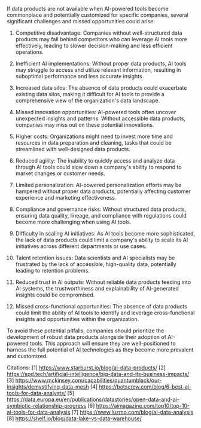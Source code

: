 If data products are not available when AI-powered tools become commonplace and potentially customized for specific companies, several significant challenges and missed opportunities could arise:

1. Competitive disadvantage: Companies without well-structured data products may fall behind competitors who can leverage AI tools more effectively, leading to slower decision-making and less efficient operations.

2. Inefficient AI implementations: Without proper data products, AI tools may struggle to access and utilize relevant information, resulting in suboptimal performance and less accurate insights.

3. Increased data silos: The absence of data products could exacerbate existing data silos, making it difficult for AI tools to provide a comprehensive view of the organization's data landscape.

4. Missed innovation opportunities: AI-powered tools often uncover unexpected insights and patterns. Without accessible data products, companies may miss out on these potential innovations.

5. Higher costs: Organizations might need to invest more time and resources in data preparation and cleaning, tasks that could be streamlined with well-designed data products.

6. Reduced agility: The inability to quickly access and analyze data through AI tools could slow down a company's ability to respond to market changes or customer needs.

7. Limited personalization: AI-powered personalization efforts may be hampered without proper data products, potentially affecting customer experience and marketing effectiveness.

8. Compliance and governance risks: Without structured data products, ensuring data quality, lineage, and compliance with regulations could become more challenging when using AI tools.

9. Difficulty in scaling AI initiatives: As AI tools become more sophisticated, the lack of data products could limit a company's ability to scale its AI initiatives across different departments or use cases.

10. Talent retention issues: Data scientists and AI specialists may be frustrated by the lack of accessible, high-quality data, potentially leading to retention problems.

11. Reduced trust in AI outputs: Without reliable data products feeding into AI systems, the trustworthiness and explainability of AI-generated insights could be compromised.

12. Missed cross-functional opportunities: The absence of data products could limit the ability of AI tools to identify and leverage cross-functional insights and opportunities within the organization.

To avoid these potential pitfalls, companies should prioritize the development of robust data products alongside their adoption of AI-powered tools. This approach will ensure they are well-positioned to harness the full potential of AI technologies as they become more prevalent and customized.

Citations:
[1] https://www.starburst.io/blog/ai-data-products/
[2] https://spd.tech/artificial-intelligence/big-data-and-its-business-impacts/
[3] https://www.mckinsey.com/capabilities/quantumblack/our-insights/demystifying-data-mesh
[4] https://botscrew.com/blog/6-best-ai-tools-for-data-analysts/
[5] https://data.europa.eu/en/publications/datastories/open-data-and-ai-symbiotic-relationship-progress
[6] https://aimagazine.com/top10/top-10-ai-tools-for-data-analysis
[7] https://www.luzmo.com/blog/ai-data-analysis
[8] https://shelf.io/blog/data-lake-vs-data-warehouse/